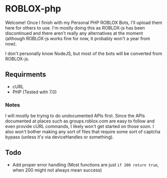 # ROBLOX-php

Welcome! Once I finish with my Personal PHP ROBLOX Bots, I'll upload them here for others to use. I'm mostly doing this as ROBLOX-js has been discontinued and there aren't really any alternatives at the moment (although ROBLOX-js works fine for now, it probably won't a year from now). 

I don't personally know NodeJS, but most of the bots will be converted from ROBLOX-js.

## Requirments
* cURL
* PHP (Tested with 7.0)

### Notes

I will mostly be trying to do undocumented APIs first. Since the APIs documented at places such as groups.roblox.com are easy to follow and even provide cURL commands, I likely won't get started on those soon. I also won't bother making any sort of files that require some sort of captcha bypass (unless it's via deviceHandles or something).

## Todo
 - Add proper error handling (Most functions are just `if 200 return true`, when 200 might not always mean success)
